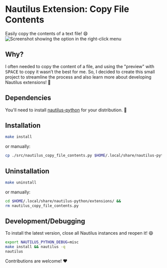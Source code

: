 # Nautilus Extension: Copy File Contents

Easily copy the contents of a text file! 😄  
![Screenshot showing the option in the right-click menu](LINK)

## Why?

I often needed to copy the content of a file, and using the "preview" with
<kbd>SPACE</kbd> to copy it wasn’t the best for me. So, I decided to create
this small project to streamline the process and also learn more about
developing Nautilus extensions! 🚀

## Dependencies

You'll need to install [nautilus-python](https://gitlab.gnome.org/GNOME/nautilus-python) for your distribution. 🙂

## Installation

```bash
make install
```

or manually:

```bash
cp ./src/nautilus_copy_file_contents.py $HOME/.local/share/nautilus-python/extensions/
```

## Uninstallation

```bash
make uninstall
```

or manually:

```bash
cd $HOME/.local/share/nautilus-python/extensions/ &&
rm nautilus_copy_file_contents.py
```

## Development/Debugging

To install the latest version, close all Nautilus instances and reopen it! 😄

```bash
export NAUTILUS_PYTHON_DEBUG=misc
make install && nautilus -q
nautilus
```

Contributions are welcome! :heart:
